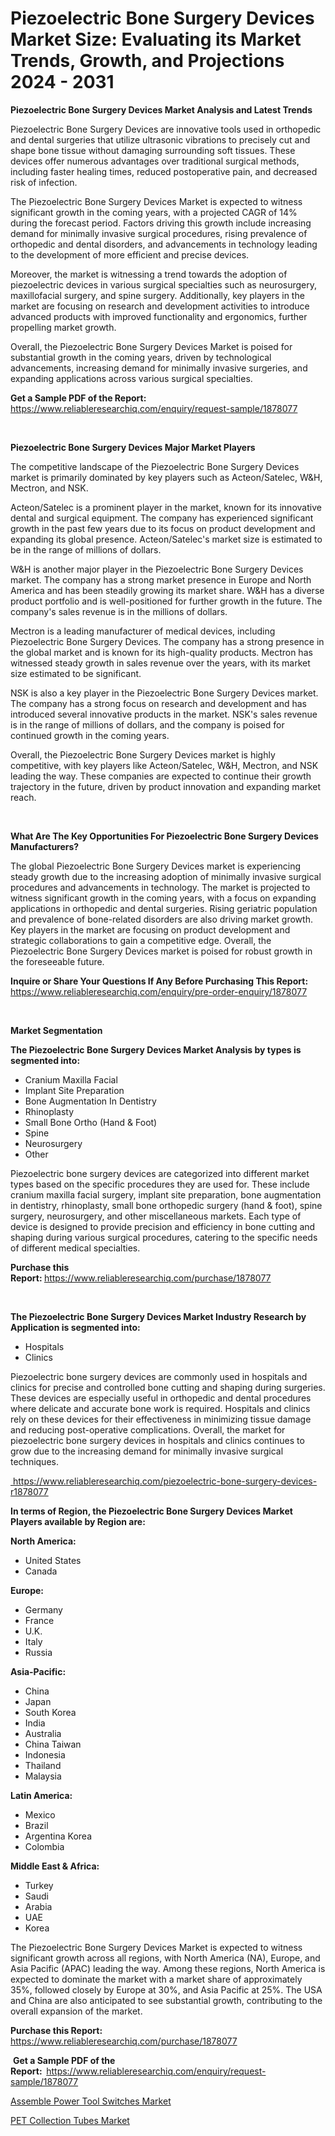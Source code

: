 <p><h1>Piezoelectric Bone Surgery Devices Market Size: Evaluating its Market Trends, Growth, and Projections 2024 - 2031</h1></p><p><strong>Piezoelectric Bone Surgery Devices Market Analysis and Latest Trends</strong></p>
<p><p>Piezoelectric Bone Surgery Devices are innovative tools used in orthopedic and dental surgeries that utilize ultrasonic vibrations to precisely cut and shape bone tissue without damaging surrounding soft tissues. These devices offer numerous advantages over traditional surgical methods, including faster healing times, reduced postoperative pain, and decreased risk of infection.</p><p>The Piezoelectric Bone Surgery Devices Market is expected to witness significant growth in the coming years, with a projected CAGR of 14% during the forecast period. Factors driving this growth include increasing demand for minimally invasive surgical procedures, rising prevalence of orthopedic and dental disorders, and advancements in technology leading to the development of more efficient and precise devices.</p><p>Moreover, the market is witnessing a trend towards the adoption of piezoelectric devices in various surgical specialties such as neurosurgery, maxillofacial surgery, and spine surgery. Additionally, key players in the market are focusing on research and development activities to introduce advanced products with improved functionality and ergonomics, further propelling market growth.</p><p>Overall, the Piezoelectric Bone Surgery Devices Market is poised for substantial growth in the coming years, driven by technological advancements, increasing demand for minimally invasive surgeries, and expanding applications across various surgical specialties.</p></p>
<p><strong>Get a Sample PDF of the Report:&nbsp;</strong> <a href="https://www.reliableresearchiq.com/enquiry/request-sample/1878077">https://www.reliableresearchiq.com/enquiry/request-sample/1878077</a></p>
<p>&nbsp;</p>
<p><strong>Piezoelectric Bone Surgery Devices Major Market Players</strong></p>
<p><p>The competitive landscape of the Piezoelectric Bone Surgery Devices market is primarily dominated by key players such as Acteon/Satelec, W&H, Mectron, and NSK.</p><p>Acteon/Satelec is a prominent player in the market, known for its innovative dental and surgical equipment. The company has experienced significant growth in the past few years due to its focus on product development and expanding its global presence. Acteon/Satelec's market size is estimated to be in the range of millions of dollars.</p><p>W&H is another major player in the Piezoelectric Bone Surgery Devices market. The company has a strong market presence in Europe and North America and has been steadily growing its market share. W&H has a diverse product portfolio and is well-positioned for further growth in the future. The company's sales revenue is in the millions of dollars.</p><p>Mectron is a leading manufacturer of medical devices, including Piezoelectric Bone Surgery Devices. The company has a strong presence in the global market and is known for its high-quality products. Mectron has witnessed steady growth in sales revenue over the years, with its market size estimated to be significant.</p><p>NSK is also a key player in the Piezoelectric Bone Surgery Devices market. The company has a strong focus on research and development and has introduced several innovative products in the market. NSK's sales revenue is in the range of millions of dollars, and the company is poised for continued growth in the coming years.</p><p>Overall, the Piezoelectric Bone Surgery Devices market is highly competitive, with key players like Acteon/Satelec, W&H, Mectron, and NSK leading the way. These companies are expected to continue their growth trajectory in the future, driven by product innovation and expanding market reach.</p></p>
<p>&nbsp;</p>
<p><strong>What Are The Key Opportunities For Piezoelectric Bone Surgery Devices Manufacturers?</strong></p>
<p><p>The global Piezoelectric Bone Surgery Devices market is experiencing steady growth due to the increasing adoption of minimally invasive surgical procedures and advancements in technology. The market is projected to witness significant growth in the coming years, with a focus on expanding applications in orthopedic and dental surgeries. Rising geriatric population and prevalence of bone-related disorders are also driving market growth. Key players in the market are focusing on product development and strategic collaborations to gain a competitive edge. Overall, the Piezoelectric Bone Surgery Devices market is poised for robust growth in the foreseeable future.</p></p>
<p><strong>Inquire or Share Your Questions If Any Before Purchasing This Report:</strong> <a href="https://www.reliableresearchiq.com/enquiry/pre-order-enquiry/1878077">https://www.reliableresearchiq.com/enquiry/pre-order-enquiry/1878077</a></p>
<p>&nbsp;</p>
<p><strong>Market Segmentation</strong></p>
<p><strong>The Piezoelectric Bone Surgery Devices Market Analysis by types is segmented into:</strong></p>
<p><ul><li>Cranium Maxilla Facial</li><li>Implant Site Preparation</li><li>Bone Augmentation In Dentistry</li><li>Rhinoplasty</li><li>Small Bone Ortho (Hand & Foot)</li><li>Spine</li><li>Neurosurgery</li><li>Other</li></ul></p>
<p><p>Piezoelectric bone surgery devices are categorized into different market types based on the specific procedures they are used for. These include cranium maxilla facial surgery, implant site preparation, bone augmentation in dentistry, rhinoplasty, small bone orthopedic surgery (hand & foot), spine surgery, neurosurgery, and other miscellaneous markets. Each type of device is designed to provide precision and efficiency in bone cutting and shaping during various surgical procedures, catering to the specific needs of different medical specialties.</p></p>
<p><strong>Purchase this Report:&nbsp;</strong><a href="https://www.reliableresearchiq.com/purchase/1878077">https://www.reliableresearchiq.com/purchase/1878077</a></p>
<p>&nbsp;</p>
<p><strong>The Piezoelectric Bone Surgery Devices Market Industry Research by Application is segmented into:</strong></p>
<p><ul><li>Hospitals</li><li>Clinics</li></ul></p>
<p><p>Piezoelectric bone surgery devices are commonly used in hospitals and clinics for precise and controlled bone cutting and shaping during surgeries. These devices are especially useful in orthopedic and dental procedures where delicate and accurate bone work is required. Hospitals and clinics rely on these devices for their effectiveness in minimizing tissue damage and reducing post-operative complications. Overall, the market for piezoelectric bone surgery devices in hospitals and clinics continues to grow due to the increasing demand for minimally invasive surgical techniques.</p></p>
<p><a href="https://www.reliableresearchiq.com/piezoelectric-bone-surgery-devices-r1878077">&nbsp;https://www.reliableresearchiq.com/piezoelectric-bone-surgery-devices-r1878077</a></p>
<p><strong>In terms of Region, the Piezoelectric Bone Surgery Devices Market Players available by Region are:</strong></p>
<p>
    <p> <strong> North America: </strong>
        <ul>
            <li>United States</li>
            <li>Canada</li>
        </ul>
        </p> 
    <p> <strong> Europe: </strong>
        <ul>
            <li>Germany</li>
            <li>France</li>
            <li>U.K.</li>
            <li>Italy</li>
            <li>Russia</li>
        </ul>
        </p> 
    <p> <strong> Asia-Pacific: </strong>
        <ul>
            <li>China</li>
            <li>Japan</li>
            <li>South Korea</li>
            <li>India</li>
            <li>Australia</li>
            <li>China Taiwan</li>
            <li>Indonesia</li>
            <li>Thailand</li>
            <li>Malaysia</li>
        </ul>
        </p> 
    <p> <strong> Latin America: </strong>
        <ul>
            <li>Mexico</li>
            <li>Brazil</li>
            <li>Argentina Korea</li>
            <li>Colombia</li>
        </ul>
        </p> 
    <p> <strong> Middle East & Africa: </strong>
        <ul>
            <li>Turkey</li>
            <li>Saudi</li>
            <li>Arabia</li>
            <li>UAE</li>
            <li>Korea</li>
        </ul>
    </p>
    </p>
<p><p>The Piezoelectric Bone Surgery Devices Market is expected to witness significant growth across all regions, with North America (NA), Europe, and Asia Pacific (APAC) leading the way. Among these regions, North America is expected to dominate the market with a market share of approximately 35%, followed closely by Europe at 30%, and Asia Pacific at 25%. The USA and China are also anticipated to see substantial growth, contributing to the overall expansion of the market.</p></p>
<p><strong>Purchase this Report: </strong><a href="https://www.reliableresearchiq.com/purchase/1878077">https://www.reliableresearchiq.com/purchase/1878077</a></p>
<p>&nbsp;<strong>Get a Sample PDF of the Report:&nbsp;&nbsp;</strong><a href="https://www.reliableresearchiq.com/enquiry/request-sample/1878077">https://www.reliableresearchiq.com/enquiry/request-sample/1878077</a></p>
<p><strong></strong></p>
<p><p><a href="https://medium.com/@graciakennyta2311/assemble-power-tool-switches-market-industry-trends-and-forecast-for-period-from-2024-to-2031-dca5d4056e51">Assemble Power Tool Switches Market</a></p><p><a href="https://github.com/mancsybtousav/Market-Research-Report-List-3/blob/main/pet-collection-tubes-market.md">PET Collection Tubes Market</a></p></p>